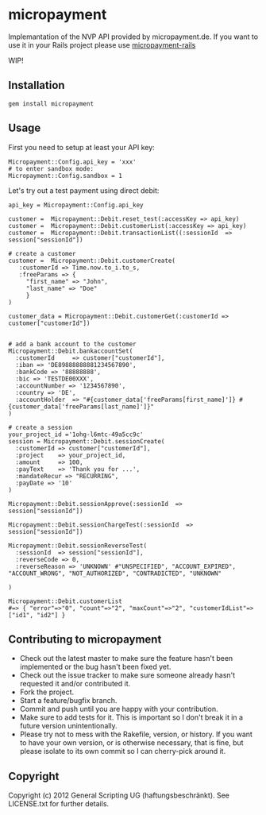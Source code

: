 # micropayment

Implemantation of the NVP API provided by micropayment.de.
If you want to use it in your Rails project please use [micropayment-rails](https://github.com/GeneralScripting/micropayment-rails)


WIP!

## Installation

    gem install micropayment

## Usage

First you need to setup at least your API key:

    Micropayment::Config.api_key = 'xxx'
    # to enter sandbox mode:
    Micropayment::Config.sandbox = 1

Let's try out a test payment using direct debit:

```
api_key = Micropayment::Config.api_key

customer =  Micropayment::Debit.reset_test(:accessKey => api_key)
customer =  Micropayment::Debit.customerList(:accessKey => api_key)
customer =  Micropayment::Debit.transactionList((:sessionId  => session["sessionId"])

# create a customer
customer =  Micropayment::Debit.customerCreate(
   :customerId => Time.now.to_i.to_s, 
   :freeParams => {
     "first_name" => "John", 
     "last_name" => "Doe"
     }
)

customer_data = Micropayment::Debit.customerGet(:customerId => customer["customerId"])


# add a bank account to the customer
Micropayment::Debit.bankaccountSet(
  :customerId     => customer["customerId"],
  :iban => 'DE89888888881234567890', 
  :bankCode => '88888888',
  :bic => 'TESTDE00XXX',
  :accountNumber => '1234567890',
  :country => 'DE',
  :accountHolder  => "#{customer_data['freeParams[first_name]']} #{customer_data['freeParams[last_name]']}"
)

# create a session
your_project_id ='1ohg-l6mtc-49a5cc9c' 
session = Micropayment::Debit.sessionCreate(
  :customerId => customer["customerId"],
  :project    => your_project_id,
  :amount     => 100,
  :payText    => 'Thank you for ...',
  :mandateRecur => "RECURRING",
  :payDate => '10'
)

Micropayment::Debit.sessionApprove(:sessionId  => session["sessionId"])

Micropayment::Debit.sessionChargeTest(:sessionId  => session["sessionId"])

Micropayment::Debit.sessionReverseTest(
  :sessionId  => session["sessionId"],
  :reverseCode => 0,
  :reverseReason => 'UNKNOWN' #"UNSPECIFIED", "ACCOUNT_EXPIRED", "ACCOUNT_WRONG", "NOT_AUTHORIZED", "CONTRADICTED", "UNKNOWN"

)
```

```
Micropayment::Debit.customerList
#=> { "error"=>"0", "count"=>"2", "maxCount"=>"2", "customerIdList"=>["id1", "id2"] }
```


## Contributing to micropayment
 
* Check out the latest master to make sure the feature hasn't been implemented or the bug hasn't been fixed yet.
* Check out the issue tracker to make sure someone already hasn't requested it and/or contributed it.
* Fork the project.
* Start a feature/bugfix branch.
* Commit and push until you are happy with your contribution.
* Make sure to add tests for it. This is important so I don't break it in a future version unintentionally.
* Please try not to mess with the Rakefile, version, or history. If you want to have your own version, or is otherwise necessary, that is fine, but please isolate to its own commit so I can cherry-pick around it.

## Copyright

Copyright (c) 2012 General Scripting UG (haftungsbeschränkt). See LICENSE.txt for further details.

